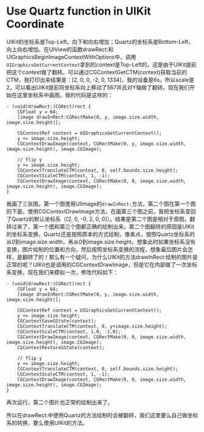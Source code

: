 # Use Quartz function in UIKit Coordinate

UIKit的坐标系是Top-Left，向下和向右增加；Quartz的坐标系是Bottom-Left，向上向右增加。在UIView的函数drawRect:和UIGraphicsBeginImageContextWithOptions中，调用`UIGraphicsGetCurrentContext`拿到的context是Top-Left的，这是由于UIKit提前把这个context做了翻转。可以通过CGContextGetCTM(context)获取当前的CTM，我打印出来结果是：[2, 0, 0, -2, 0, 1334]，我的设备是6s，所以scale是2，可以看出UIKit提前将坐标系向上移动了567并且对Y轴做了翻转。现在我们开始在这里坐标系中画图，我的代码是这样的：

```
- (void)drawRect:(CGRect)rect {
    CGFloat y = 64;
    [image drawInRect:CGRectMake(0, y, image.size.width, image.size.height)];
    
    CGContextRef context = UIGraphicsGetCurrentContext();
    y += image.size.height;
    CGContextDrawImage(context, CGRectMake(0, y, image.size.width, image.size.height), image.CGImage);
    
    // flip y
    y += image.size.height;
    CGContextTranslateCTM(context, 0, self.bounds.size.height);
    CGContextScaleCTM(context, 1, -1);
    CGContextDrawImage(context, CGRectMake(0, 0, image.size.width, image.size.height), image.CGImage);
}
```

我画了三张图，第一个图使用UIImage的`drawInRect:`方法，第二个图在第一个图的下面，使用CGContextDrawImage方法，在画第三个图之前，我把坐标系变回了Quartz的默认坐标系（[2, 0, -0, 2, 0, 0]）。结果是第二个图是相对于原图，翻转过来了，第一个图和第三个图都正确的绘制出来。第二个图翻转的原因是UIKit的坐标系变换，Quartz还是按照原本的方式绘制，像素点，按照Quartz坐标系的从0到image.size.width，再从0到image.size.height。想象此时如果坐标系没有变换，图片绘制的位置和方向，然后按照坐标系变换的流程，想象最后图片会怎样，是翻转了的！那么有一个疑问，为什么UIKit的方法drawInRect:绘制的图片是正常的呢？UIKit也是调用的CGContextDrawImage，但是它在内部做了一次坐标系变换，现在我们来模拟一次，修改代码如下：

```
- (void)drawRect:(CGRect)rect {
    CGFloat y = 64;
    [image drawInRect:CGRectMake(0, y, image.size.width, image.size.height)];
    
    CGContextRef context = UIGraphicsGetCurrentContext();
    y += image.size.height;
    CGContextSaveGState(context);
    CGContextTranslateCTM(context, 0, y+image.size.height);
    CGContextScaleCTM(context, 1.0, -1.0);
    CGContextDrawImage(context, CGRectMake(0, 0, image.size.width, image.size.height), image.CGImage);
    CGContextRestoreGState(context);
    
    // flip y
    y += image.size.height;
    CGContextTranslateCTM(context, 0, self.bounds.size.height);
    CGContextScaleCTM(context, 1, -1);
    CGContextDrawImage(context, CGRectMake(0, 0, image.size.width, image.size.height), image.CGImage);
}
```

再次运行，第二个图片也正常的绘制出来了。

所以在drawRect:中使用Quartz的方法绘制时会被翻转，我们这里要么自己做坐标系的转换，要么使用UIKit的方法。
